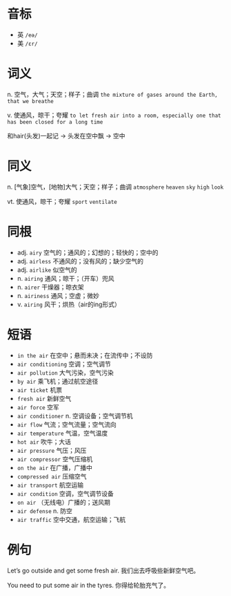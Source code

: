 # 音标

- 英 `/eə/`
- 美 `/ɛr/`

# 词义

n. 空气，大气；天空；样子；曲调
`the mixture of gases around the Earth, that we breathe`

v. 使通风，晾干；夸耀
`to let fresh air into a room, especially one that has been closed for a long time`



和hair(头发)一起记 → 头发在空中飘 → 空中

# 同义

n. [气象]空气，[地物]大气；天空；样子；曲调
`atmosphere` `heaven` `sky` `high` `look`

vt. 使通风，晾干；夸耀
`sport` `ventilate`

# 同根

- adj. `airy` 空气的；通风的；幻想的；轻快的；空中的
- adj. `airless` 不通风的；没有风的；缺少空气的
- adj. `airlike` 似空气的
- n. `airing` 通风；晾干；（开车）兜风
- n. `airer` 干燥器；晾衣架
- n. `airiness` 通风；空虚；微妙
- v. `airing` 风干；烘热（air的ing形式）

# 短语

- `in the air` 在空中；悬而未决；在流传中；不设防
- `air conditioning` 空调；空气调节
- `air pollution` 大气污染，空气污染
- `by air` 乘飞机；通过航空途径
- `air ticket` 机票
- `fresh air` 新鲜空气
- `air force` 空军
- `air conditioner` n. 空调设备；空气调节机
- `air flow` 气流；空气流量；空气流向
- `air temperature` 气温，空气温度
- `hot air` 吹牛；大话
- `air pressure` 气压；风压
- `air compressor` 空气压缩机
- `on the air` 在广播，广播中
- `compressed air` 压缩空气
- `air transport` 航空运输
- `air condition` 空调，空气调节设备
- `on air` （无线电）广播的；送风期
- `air defense` n. 防空
- `air traffic` 空中交通，航空运输；飞航

# 例句

Let’s go outside and get some fresh air.
我们出去呼吸些新鲜空气吧。

You need to put some air in the tyres.
你得给轮胎充气了。


